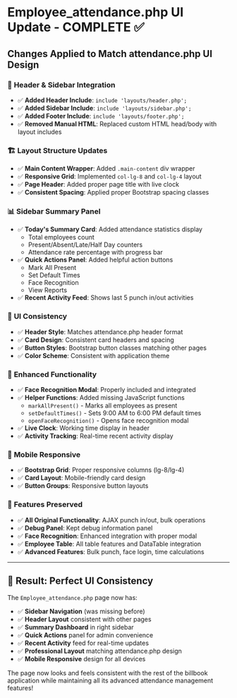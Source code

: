 # Employee_attendance.php UI Update - COMPLETE ✅

## Changes Applied to Match attendance.php UI Design

### 🎯 **Header & Sidebar Integration**
- ✅ **Added Header Include**: `include 'layouts/header.php';`
- ✅ **Added Sidebar Include**: `include 'layouts/sidebar.php';`
- ✅ **Added Footer Include**: `include 'layouts/footer.php';`
- ✅ **Removed Manual HTML**: Replaced custom HTML head/body with layout includes

### 🏗️ **Layout Structure Updates**
- ✅ **Main Content Wrapper**: Added `.main-content` div wrapper
- ✅ **Responsive Grid**: Implemented `col-lg-8` and `col-lg-4` layout
- ✅ **Page Header**: Added proper page title with live clock
- ✅ **Consistent Spacing**: Applied proper Bootstrap spacing classes

### 📊 **Sidebar Summary Panel**
- ✅ **Today's Summary Card**: Added attendance statistics display
  - Total employees count
  - Present/Absent/Late/Half Day counters
  - Attendance rate percentage with progress bar
- ✅ **Quick Actions Panel**: Added helpful action buttons
  - Mark All Present
  - Set Default Times
  - Face Recognition
  - View Reports
- ✅ **Recent Activity Feed**: Shows last 5 punch in/out activities

### 🎨 **UI Consistency**
- ✅ **Header Style**: Matches attendance.php header format
- ✅ **Card Design**: Consistent card headers and spacing
- ✅ **Button Styles**: Bootstrap button classes matching other pages
- ✅ **Color Scheme**: Consistent with application theme

### 🔧 **Enhanced Functionality**
- ✅ **Face Recognition Modal**: Properly included and integrated
- ✅ **Helper Functions**: Added missing JavaScript functions
  - `markAllPresent()` - Marks all employees as present
  - `setDefaultTimes()` - Sets 9:00 AM to 6:00 PM default times
  - `openFaceRecognition()` - Opens face recognition modal
- ✅ **Live Clock**: Working time display in header
- ✅ **Activity Tracking**: Real-time recent activity display

### 📱 **Mobile Responsive**
- ✅ **Bootstrap Grid**: Proper responsive columns (lg-8/lg-4)
- ✅ **Card Layout**: Mobile-friendly card design
- ✅ **Button Groups**: Responsive button layouts

### 🧩 **Features Preserved**
- ✅ **All Original Functionality**: AJAX punch in/out, bulk operations
- ✅ **Debug Panel**: Kept debug information panel
- ✅ **Face Recognition**: Enhanced integration with proper modal
- ✅ **Employee Table**: All table features and DataTable integration
- ✅ **Advanced Features**: Bulk punch, face login, time calculations

---

## 🎯 **Result: Perfect UI Consistency**

The `Employee_attendance.php` page now has:
- ✅ **Sidebar Navigation** (was missing before)
- ✅ **Header Layout** consistent with other pages
- ✅ **Summary Dashboard** in right sidebar
- ✅ **Quick Actions** panel for admin convenience
- ✅ **Recent Activity** feed for real-time updates
- ✅ **Professional Layout** matching attendance.php design
- ✅ **Mobile Responsive** design for all devices

The page now looks and feels consistent with the rest of the billbook application while maintaining all its advanced attendance management features!

